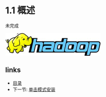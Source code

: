# 1.1 概述

未完成
 
![](images/hadoop-logo.jpg?raw=true)

## links
  * [目录](<preface.md>)
  * 下一节: [单击模式安装](<01.2.md>)
